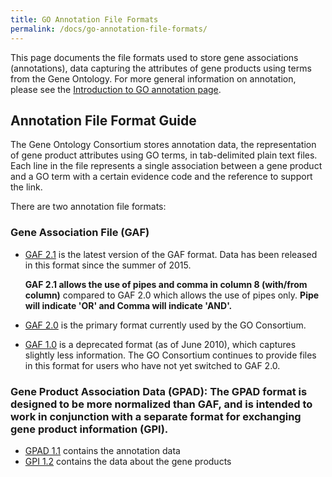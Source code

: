 ```yaml
---
title: GO Annotation File Formats
permalink: /docs/go-annotation-file-formats/
---
```


<!-- Is 2.0 the primary format? Not 2.1? Deprecated file formats (definitely 1.0) should be on the wiki, e.g. "For the deprecated GAFs 1.0-2.0, please see the documentation on the wiki [HERE]"
-->

This page documents the file formats used to store gene associations (annotations), data capturing the attributes of gene products using terms from the Gene Ontology. For more general information on annotation, please see the [Introduction to GO annotation page](go-annotations.md).
## Annotation File Format Guide

The Gene Ontology Consortium stores annotation data, the representation of gene product attributes using GO terms, in tab-delimited plain text files. Each line in the file represents a single association between a gene product and a GO term with a certain evidence code and the reference to support the link.

There are two annotation file formats:
### Gene Association File (GAF)

* [GAF 2.1](GOAnnotationFileFormat2_1.md) is the latest version of the GAF format. Data has been released in this format since the summer of 2015.

  **GAF 2.1 allows the use of pipes and comma in column 8 (with/from column)** compared to GAF 2.0 which allows the use of pipes only. **Pipe will indicate 'OR' and Comma will indicate 'AND'.**
* [GAF 2.0](http://geneontology.org/page/go-annotation-file-format-20) is the primary format currently used by the GO Consortium.
* [GAF 1.0](http://geneontology.org/page/go-annotation-file-gaf-format-10) is a deprecated format (as of June 2010), which captures slightly less information. The GO Consortium continues to provide files in this format for users who have not yet switched to GAF 2.0.

### Gene Product Association Data (GPAD): The GPAD format is designed to be more normalized than GAF, and is intended to work in conjunction with a separate format for exchanging gene product information (GPI).

* [GPAD 1.1](GeneProductAssociationDataFormat.md) contains the annotation data
* [GPI 1.2](GeneProductInformationFormat.md) contains the data about the gene products
